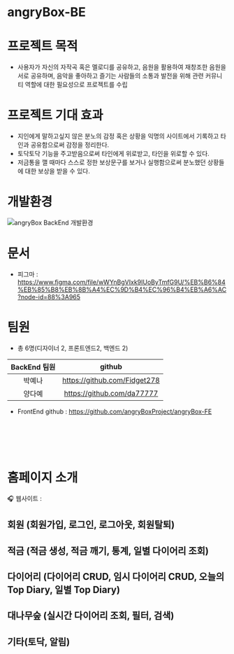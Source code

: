 # angryBox-BE

# 프로젝트 목적
- 사용자가 자신의 자작곡 혹은 멜로디를 공유하고, 음원을 활용하여 재창조한 음원을 서로 공유하며, 음악을 좋아하고 즐기는 사람들의 소통과 발전을 위해 관련 커뮤니티 역할에 대한 필요성으로 프로젝트를 수립

# 프로젝트 기대 효과
- 지인에게 말하고싶지 않은 분노의 감정 혹은 상황을 익명의 사이트에서 기록하고 타인과 공유함으로써 감정을 정리한다.
- 토닥토닥 기능을 주고받음으로써 타인에게 위로받고, 타인을 위로할 수 있다.
- 저금통을 깰 때마다 스스로 정한 보상문구를 보거나 실행함으로써 분노했던 상황들에 대한 보상을 받을 수 있다.

# 개발환경

![angryBox BackEnd 개발환경]()

# 문서
- 피그마 : https://www.figma.com/file/wWYnBgVIxk9IUoByTmfG9U/%EB%B6%84%EB%85%B8%EB%8B%A4%EC%9D%B4%EC%96%B4%EB%A6%AC?node-id=88%3A965

# 팀원
- 총 6명(디자이너 2, 프론트엔드2, 백엔드 2)

|**BackEnd 팀원**|**github**|
|:------:|:---:|
|박예나|https://github.com/Fidget278|
|양다예|https://github.com/da77777|
- FrontEnd github : https://github.com/angryBoxProject/angryBox-FE


<div><br><br><br><br></div>

# 홈페이지 소개  

🎧 웹사이트 : 


   ## 회원 (회원가입, 로그인, 로그아웃, 회원탈퇴)

   ## 적금 (적금 생성, 적금 깨기, 통계, 일별 다이어리 조회)
   
   ## 다이어리 (다이어리 CRUD, 임시 다이어리 CRUD, 오늘의 Top Diary, 일별 Top Diary)
   
   ## 대나무숲 (실시간 다이어리 조회, 필터, 검색)
   
   ## 기타(토닥, 알림)
   

   

